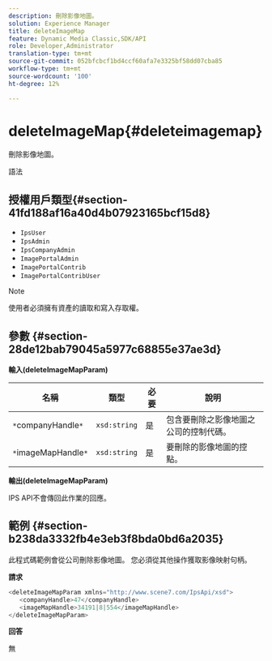 ```yaml
---
description: 刪除影像地圖。
solution: Experience Manager
title: deleteImageMap
feature: Dynamic Media Classic,SDK/API
role: Developer,Administrator
translation-type: tm+mt
source-git-commit: 052bfcbcf1bd4ccf60afa7e3325bf58dd07cba85
workflow-type: tm+mt
source-wordcount: '100'
ht-degree: 12%

---
```



# deleteImageMap{#deleteimagemap}

刪除影像地圖。

語法

## 授權用戶類型{#section-41fd188af16a40d4b07923165bcf15d8}

* `IpsUser`
* `IpsAdmin`
* `IpsCompanyAdmin`
* `ImagePortalAdmin`
* `ImagePortalContrib`
* `ImagePortalContribUser`

>[!NOTE]
>
>使用者必須擁有資產的讀取和寫入存取權。

## 參數 {#section-28de12bab79045a5977c68855e37ae3d}

**輸入(deleteImageMapParam)**

| 名稱 | 類型 | 必要 | 說明 |
|---|---|---|---|
| `*`companyHandle`*` | `xsd:string` | 是 | 包含要刪除之影像地圖之公司的控制代碼。 |
| `*`imageMapHandle`*` | `xsd:string` | 是 | 要刪除的影像地圖的控點。 |

**輸出(deleteImageMapParam)**

IPS API不會傳回此作業的回應。

## 範例 {#section-b238da3332fb4e3eb3f8bda0bd6a2035}

此程式碼範例會從公司刪除影像地圖。 您必須從其他操作獲取影像映射句柄。

**請求**

```java
<deleteImageMapParam xmlns="http://www.scene7.com/IpsApi/xsd">
   <companyHandle>47</companyHandle>
   <imageMapHandle>34191|8|554</imageMapHandle>
</deleteImageMapParam>
```

**回答**

無
